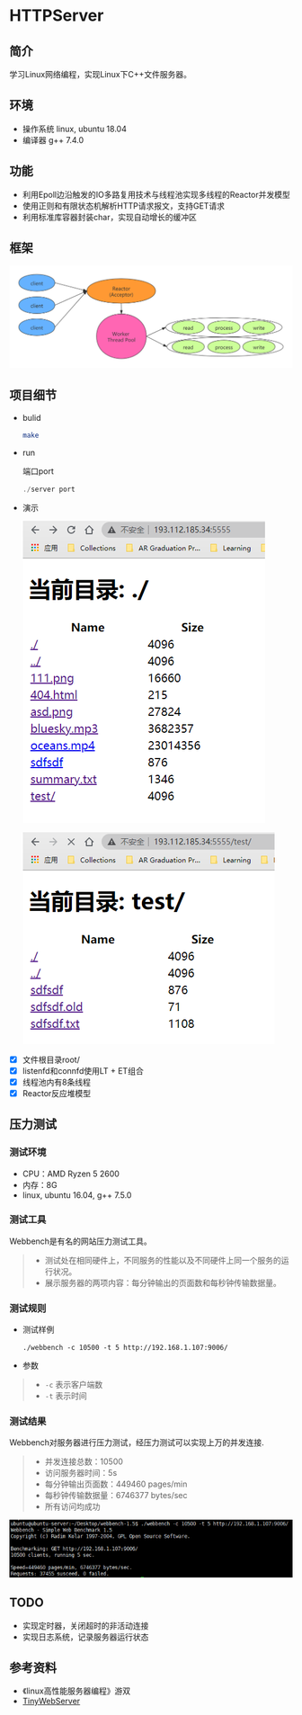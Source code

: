 HTTPServer
=====

## 简介

学习Linux网络编程，实现Linux下C++文件服务器。

## 环境

- 操作系统 linux, ubuntu 18.04
- 编译器 g++ 7.4.0

## 功能

- 利用Epoll边沿触发的IO多路复用技术与线程池实现多线程的Reactor并发模型
- 使用正则和有限状态机解析HTTP请求报文，支持GET请求
- 利用标准库容器封装char，实现自动增长的缓冲区

## 框架

![](images/框架.png)

## 项目细节

- bulid

  ```sh
  make
  ```

- run

  端口port

  ```c++
  ./server port
  ```

- 演示

  ![](images/微信截图_20210630114730.png)

  ![](images/微信截图_20210630114903.png)

- [x] 文件根目录root/
- [x] listenfd和connfd使用LT + ET组合
- [x] 线程池内有8条线程
- [x] Reactor反应堆模型

## 压力测试

### 测试环境

- CPU：AMD Ryzen 5 2600
- 内存：8G
- linux, ubuntu 16.04, g++ 7.5.0

### 测试工具

Webbench是有名的网站压力测试工具。

> - 测试处在相同硬件上，不同服务的性能以及不同硬件上同一个服务的运行状况。
> - 展示服务器的两项内容：每分钟输出的页面数和每秒钟传输数据量。

### 测试规则

- 测试样例

  ```shell
  ./webbench -c 10500 -t 5 http://192.168.1.107:9006/
  ```

- 参数

> - `-c` 表示客户端数
> - `-t` 表示时间

### 测试结果

Webbench对服务器进行压力测试，经压力测试可以实现上万的并发连接.

> - 并发连接总数：10500
> - 访问服务器时间：5s
> - 每分钟输出页面数：449460 pages/min
> - 每秒钟传输数据量：6746377 bytes/sec
> - 所有访问均成功

![](images/压力测试.png)

## TODO

- 实现定时器，关闭超时的非活动连接
- 实现日志系统，记录服务器运行状态

## 参考资料

- 《linux高性能服务器编程》游双
- [TinyWebServer](https://github.com/qinguoyi/TinyWebServer)